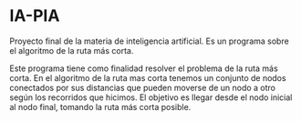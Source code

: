 # IA-PIA
Proyecto final de la materia de inteligencia artificial. Es un programa sobre el algoritmo de la ruta más corta.

Este programa tiene como finalidad resolver el problema de la ruta más corta.
En el algoritmo de la ruta mas corta tenemos un conjunto de nodos conectados
por sus distancias que pueden moverse de un nodo a otro según los recorridos
que hicimos. El objetivo es llegar desde el nodo inicial al nodo final,
tomando la ruta más corta posible.
